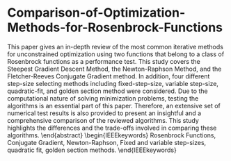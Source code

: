 # Comparison-of-Optimization-Methods-for-Rosenbrock-Functions
This paper gives an in-depth review of the most common iterative methods for unconstrained optimization using two functions that belong to a class of Rosenbrock functions as a performance test. This study covers the Steepest Gradient Descent Method, the Newton-Raphson Method, and the Fletcher-Reeves
Conjugate Gradient method. In addition, four different step-size selecting methods including fixed-step-size, variable step-size, quadratic-fit, and golden section method were considered. Due to the computational nature of solving minimization problems, testing the algorithms is an essential part of this paper. Therefore, an extensive set of numerical test results is also provided to present an insightful and a comprehensive comparison of the reviewed algorithms. This study highlights the differences and the trade-offs involved in comparing these algorithms.
 \end{abstract}
 \begin{IEEEkeywords}
Rosenbrock Functions, Conjugate Gradient, Newton-Raphson, Fixed and variable step-sizes, quadratic fit, golden section methods.
\end{IEEEkeywords}
